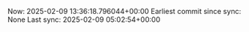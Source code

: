 Now: 2025-02-09 13:36:18.796044+00:00 Earliest commit since sync: None Last sync: 2025-02-09 05:02:54+00:00

